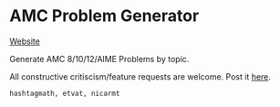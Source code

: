 # AMC Problem Generator

[Website](https://cutt.ly/amcapp)

Generate AMC 8/10/12/AIME Problems by topic.

All constructive critiscism/feature requests are welcome. Post it [here](https://github.com/cbracketdash/AMCapp/issues).
  
  
```hashtagmath, etvat, nicarmt```
